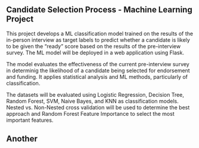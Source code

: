 ## Candidate Selection Process - Machine Learning Project

This project develops a ML classification model trained on the results of the in-person interview as target labels to predict whether a candidate is likely to be given the “ready” score based on the results of the pre-interview survey. The ML model will be deployed in a web application using Flask. 

The model evaluates the effectiveness of the current pre-interview survey in determinig the likelihood of a candidate being selected for endorsement and funding. It applies statistical analysis and ML methods, particularly of classification.
 
The datasets will be evaluated using Logistic Regression, Decision Tree, Random Forest, SVM, Naive Bayes, and KNN as classification models. Nested vs. Non-Nested cross validation will be used to determine the best approach and Random Forest Feature Importance to select the most important features.


## Another
